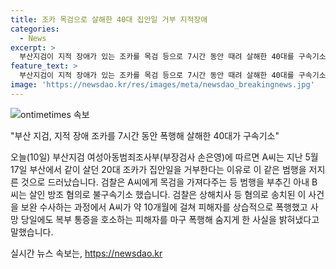 ```yaml
---
title: 조카 목검으로 살해한 40대 집안일 거부 지적장애
categories:
  - News
excerpt: >
  부산지검이 지적 장애가 있는 조카를 목검 등으로 7시간 동안 때려 살해한 40대를 구속기소했습니다. A씨는 피해자가 집안일을 거부한 이유로 범행을 저지른 것으로 밝혀졌으며, 아내 B씨는 살인 방조 혐의로 불구속기소됐습니다. A씨는 약 10개월 동안 피해자를 상습적으로 폭행하고, 사망 당일에도 복부 통증을 호소하는 피해자를 폭행해 숨지게 했다는 것이 검찰의 주장입니다.
feature_text: >
  부산지검이 지적 장애가 있는 조카를 목검 등으로 7시간 동안 때려 살해한 40대를 구속기소했습니다. A씨는 피해자가 집안일을 거부한 이유로 범행을 저지른 것으로 밝혀졌으며, 아내 B씨는 살인 방조 혐의로 불구속기소됐습니다. A씨는 약 10개월 동안 피해자를 상습적으로 폭행하고, 사망 당일에도 복부 통증을 호소하는 피해자를 폭행해 숨지게 했다는 것이 검찰의 주장입니다.
image: 'https://newsdao.kr/res/images/meta/newsdao_breakingnews.jpg'
---
```


<p><img src="https://newsdao.kr/res/images/meta/newsdao_breakingnews.jpg" alt="ontimetimes 속보" /></p>

<p>"부산 지검, 지적 장애 조카를 7시간 동안 폭행해 살해한 40대가 구속기소" </p>

<p>오늘(10일) 부산지검 여성아동범죄조사부(부장검사 손은영)에 따르면 A씨는 지난 5월 17일 부산에서 같이 살던 20대 조카가 집안일을 거부한다는 이유로 이 같은 범행을 저지른 것으로 드러났습니다. 검찰은 A씨에게 목검을 가져다주는 등 범행을 부추긴 아내 B씨는 살인 방조 혐의로 불구속기소 했습니다. 검찰은 상해치사 등 혐의로 송치된 이 사건을 보완 수사하는 과정에서 A씨가 약 10개월에 걸쳐 피해자를 상습적으로 폭행했고 사망 당일에도 복부 통증을 호소하는 피해자를 마구 폭행해 숨지게 한 사실을 밝혀냈다고 말했습니다.</p>

<p data-ke-size="size16"></p>
실시간 뉴스 속보는, <a href="https://newsdao.kr" rel="dofollow">https://newsdao.kr</a>



